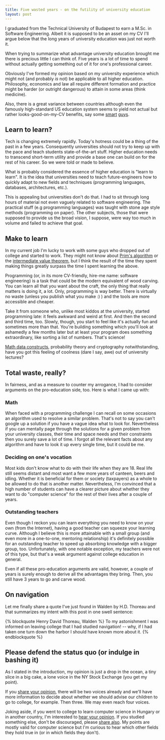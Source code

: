 ```yaml
---
title: Five wasted years - on the futility of university education
layout: post
---
```


I graduated from the Technical University of Budapest to earn a M.Sc. in
Software Engineering. Albeit it is supposed to be an asset on my CV I'll
argue below that the long years of university education was just not worth it.

When trying to summarize what advantage university education
brought me there is precious little I can think of. Five years is a lot of
time to spend without actually getting something out of it for one's
professional career.

Obviously I've formed my opinion based on my university experience which
might not (and probably *is* not) be applicable to all higher education.
Philosophy, economics and law all require different formation
and practice might be harder (or outright dangerous) to attain in some
areas (think medicine).

Also, there is a great variance between countries although even the famously high-standard
US education system seems to yield not actual but rather
looks-good-on-my-CV benefits, say some [smart][1] [guys][2].

## Learn to learn?

Tech is changing extremely rapidly. Today's hotness could be a thing of
the past in a few years. Consequently universities should not try to keep up with the
pace and teach students state-of-the-art stuff. Higher education needs to transcend
short-term utility and provide a base one can build on for the rest of
his career. So we were told or made to believe.

What is probably considered the essence of higher education is "learn to
learn". It is the idea that universities need to teach future-engineers
how to quickly adapt to new fields and techniques (programming
languages, databases, architectures, etc.).

This is appealing but universities don't do that. I had to sit through
long hours of material not even vaguely related to software engineering.
The practical stuff (e.g programming languages) was taught with stone age style methods
(programming on paper).  The other subjects, those that were supposed to provide us the broad
vision, I suppose, were way too much in volume and failed to achieve that goal.

## Make to learn

In my current job I'm lucky to work with some guys who dropped out of
college and started to work. They might not
know about [Prim's algorithm][3] or the [intermediate value theorem][4],
but I think the result of the time they spent making things greatly surpass the time I
spent learning the above.

Programming (or, in its more CV-friendly, hire-me name: software
engineering) is a task that could be the modern equivalent of wood carving.
You can learn all that you want about the craft, the only thing that
really matters is doing it, a lot. Only, programming is way better.
There is virtually no waste (unless you publish what you make :) ) and
the tools are more accessible and cheaper.

Take it from someone who, unlike most kiddos at the university, started
programming late: it feels awkward and weird at first. And then the
second and third time, too. Slowly, though, you start to feel like it's actually
fun and sometimes more than that. You're building something which you'll
look at ashamedly a few months later but at least your program does something extraordinary,
like sorting a list of numbers. That's science!

[Math data constructs][6], probability theory and cryptography notwithstanding,
have you got this feeling of coolness (dare I say, awe) out of university lectures?

## Total waste, really?

In fairness, and as a measure to counter my arrogance, I had to consider arguments
on the pro-education side, too. Here is what I came up with:

### Math

When faced with a programming challenge I
can recall on some occasions an algorithm used to resolve a similar problem.
That's not to say you can't google up a solution if you have a vague
idea what to look for. Nevertheless if you can mentally page through the solutions
for a given problem from your university classes, their time and space
needs and their constraints then you surely save a lot of time.
I forgot all the relevant facts about any algorithm and have to look it
up every single time, but it could be me.

### Deciding on one's vocation

Most kids don't know what to do with their life when they are 18. Real
life still seems distant and most want a few more years of canteen,
beers and idling. Whether it is beneficial for them or society
(taxpayers) as a whole to be allowed to do that is another matter.
Nevertheless, I'm convinced that a high number of students can have a
clearer picture about whether they want to do "computer science" for the
rest of their lives after a couple of years.

### Outstanding teachers

Even though I reckon you can learn everything you need to know on your
own (from the Internet), having a good teacher can squeeze your
learning curve. Although I believe this is more attainable with a small
group (and even more in a one-to-one, mentoring relationship) it's
definitely possible for an outstanding teacher to speed up absorbing
knowledge with a bigger group, too. Unfortunately, with one notable
exception, my teachers were not of this type, but
that's a weak argument against college education in general.

Even if all these pro-education arguments are valid, however, a couple
of years is surely enough to derive all the advantages they bring.
Then, you still have 3 years to go and carve wood.

## On navigation

Let me finally share a quote I've just found in Walden by H.D. Thoreau and that
summarizes my intent with this post in one swell sentence:

{% blockquote Henry David Thoreau, Walden %}
To my astonishment I was informed on leaving college that I had studied
navigation! -- why, if I had taken one turn down the harbor I should
have known more about it.
{% endblockquote %}

## Please defend the status quo (or indulge in bashing it)

As I stated in the introduction, my opinion is just a drop in the ocean,
a tiny slice in a big cake, a lone voice in the NY Stock Exchange (you
get my point).

If you [share your opinion][5], there will be two voices already and we'll
have more information to decide about whether we should advise our children to go
to college, for example. Then three. We may even reach four voices.

Joking aside, if you went to college to learn computer science in Hungary
or in another country, I'm interested to [hear your opinion][5]. If you
studied something else, don't be discouraged, please [share also][5]. My
points are mostly valid for computer science but I'm curious to hear
which other fields they hold true in (or in which fields they don't).

[1]: http://techcrunch.com/2011/04/10/peter-thiel-were-in-a-bubble-and-its-not-the-internet-its-higher-education/ "Peter Thiel: Education Bubble"
[2]: http://www.economist.com/node/18750658 "Stephen Wolfram"
[3]: http://en.wikipedia.org/wiki/Prim's_algorithm "Prim's algorithm"
[4]: http://en.wikipedia.org/wiki/Intermediate_value_theorem "Intermediate value theorem"
[5]: http://www.codigoergosum.com/2011/09/28/five-wasted-years-futility-of-university-education.html "Comments"
[6]: http://en.wikipedia.org/wiki/B-tree "B-tree"

